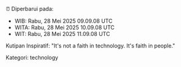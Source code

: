 ⏰ Diperbarui pada:
- WIB: Rabu, 28 Mei 2025 09.09.08 UTC
- WITA: Rabu, 28 Mei 2025 10.09.08 UTC
- WIT: Rabu, 28 Mei 2025 11.09.08 UTC

Kutipan Inspiratif:
"It's not a faith in technology. It's faith in people."


Kategori: technology

